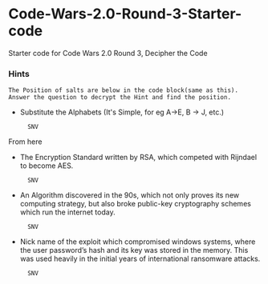 # Code-Wars-2.0-Round-3-Starter-code
Starter code for Code Wars 2.0 Round 3, Decipher the Code

### Hints
    The Position of salts are below in the code block(same as this). Answer the question to decrypt the Hint and find the position.

- Substitute the Alphabets (It's Simple, for eg A->E, B -> J, etc.)

        SNV

From here
- The Encryption Standard written by RSA, which competed with Rijndael to become AES.

        SNV
- An Algorithm discovered in the 90s, which not only proves its new computing strategy, but also broke public-key cryptography schemes which run the internet today.

        SNV
- Nick name of the exploit which compromised windows systems, where the user password’s hash and its key was stored in the memory. This was used heavily in the initial years of international ransomware attacks.

        SNV